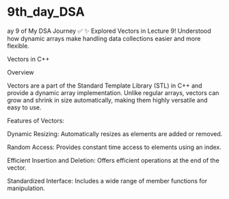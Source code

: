 # 9th_day_DSA
ay 9 of My DSA Journey ✅  ✨ Explored Vectors in Lecture 9! Understood how dynamic arrays make handling data collections easier and more flexible.

Vectors in C++

Overview

Vectors are a part of the Standard Template Library (STL) in C++ and provide a dynamic array implementation. Unlike regular arrays, vectors can grow and shrink in size automatically, making them highly versatile and easy to use.

Features of Vectors:

Dynamic Resizing: Automatically resizes as elements are added or removed.

Random Access: Provides constant time access to elements using an index.

Efficient Insertion and Deletion: Offers efficient operations at the end of the vector.

Standardized Interface: Includes a wide range of member functions for manipulation.
